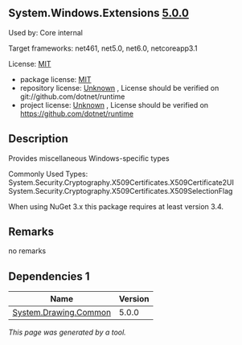 System.Windows.Extensions [5.0.0](https://www.nuget.org/packages/System.Windows.Extensions/5.0.0)
--------------------

Used by: Core internal

Target frameworks: net461, net5.0, net6.0, netcoreapp3.1

License: [MIT](../../../../licenses/mit) 

- package license: [MIT](https://licenses.nuget.org/MIT) 
- repository license: [Unknown](git://github.com/dotnet/runtime) , License should be verified on git://github.com/dotnet/runtime
- project license: [Unknown](https://github.com/dotnet/runtime) , License should be verified on https://github.com/dotnet/runtime

Description
-----------
Provides miscellaneous Windows-specific types

Commonly Used Types:
System.Security.Cryptography.X509Certificates.X509Certificate2UI
System.Security.Cryptography.X509Certificates.X509SelectionFlag
 
When using NuGet 3.x this package requires at least version 3.4.

Remarks
-----------
no remarks


Dependencies 1
-----------

|Name|Version|
|----------|:----|
|[System.Drawing.Common](../../../../packages/nuget.org/system.drawing.common/5.0.0)|5.0.0|

*This page was generated by a tool.*